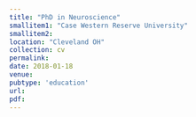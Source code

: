 ```yaml
---
title: "PhD in Neuroscience"
smallitem1: "Case Western Reserve University"
smallitem2: 
location: "Cleveland OH"
collection: cv
permalink:
date: 2018-01-18
venue: 
pubtype: 'education'
url: 
pdf: 
---
```

